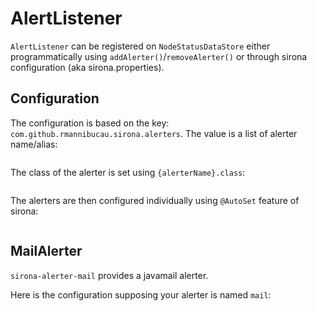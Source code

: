<!---
Licensed to the Apache Software Foundation (ASF) under one
or more contributor license agreements.  See the NOTICE file
distributed with this work for additional information
regarding copyright ownership.  The ASF licenses this file
to you under the Apache License, Version 2.0 (the
"License"); you may not use this file except in compliance
with the License.  You may obtain a copy of the License at

  http://www.apache.org/licenses/LICENSE-2.0

Unless required by applicable law or agreed to in writing,
software distributed under the License is distributed on an
"AS IS" BASIS, WITHOUT WARRANTIES OR CONDITIONS OF ANY
KIND, either express or implied.  See the License for the
specific language governing permissions and limitations
under the License.
-->
# AlertListener

`AlertListener` can be registered on `NodeStatusDataStore` either programmatically using
 `addAlerter()`/`removeAlerter()` or through sirona configuration (aka sirona.properties).

## Configuration

The configuration is based on the key: `com.github.rmannibucau.sirona.alerters`. The value is a list of alerter name/alias:

<pre class="prettyprint linenums"><![CDATA[
com.github.rmannibucau.sirona.alerters = mail,webhook
]]></pre>

The class of the alerter is set using `{alerterName}.class`:

<pre class="prettyprint linenums"><![CDATA[
mail.class = com.company.sirona.alerter.MailAlerter
]]></pre>

The alerters are then configured individually using `@AutoSet` feature of sirona:

<pre class="prettyprint linenums"><![CDATA[
# just a sample of an optional config
mail.host = xxxxx
mail.password = ...
mail.protocol = smtp
]]></pre>

## MailAlerter

`sirona-alerter-mail` provides a javamail alerter.

Here is the configuration supposing your alerter is named `mail`:

<pre class="prettyprint linenums"><![CDATA[
mail.class = com.github.rmannibucau.sirona.alerter.mail.MailAlerter
mail.from = me@provider.com
mail.port = 1234
mail.host = provider.com
mail.to = target@provider.com
mail.user = xxx
mail.password = xxx
mail.timeout = 60000
mail.tls = true
mail.auth = true
mail.protocol = smtp
mail.template = ${marker} throw an alert for:\n${resultsCsv}
mail.subjectTemplate = ${marker} throw an alert at ${date}


# true to use the default javamail session with the previous configuration (Session.getDefaultInstance())
mail.useDefault = false
]]></pre>
